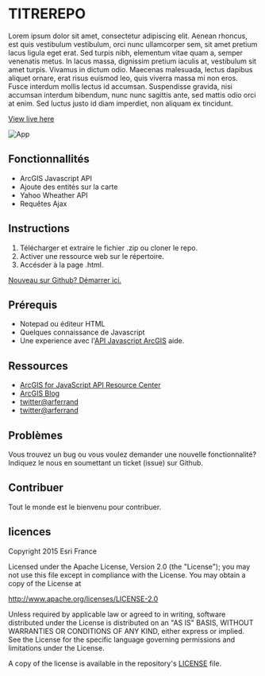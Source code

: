 # TITREREPO

Lorem ipsum dolor sit amet, consectetur adipiscing elit. Aenean rhoncus, est quis vestibulum vestibulum, orci nunc ullamcorper sem, sit amet pretium lacus ligula eget erat. Sed turpis nibh, elementum vitae quam a, semper venenatis metus. In lacus massa, dignissim pretium iaculis at, vestibulum sit amet turpis. Vivamus in dictum odio. Maecenas malesuada, lectus dapibus aliquet ornare, erat risus euismod leo, quis viverra massa mi non eros. Fusce interdum mollis lectus id accumsan. Suspendisse gravida, nisi accumsan interdum bibendum, nunc nunc sagittis ante, sed mattis odio orci at enim. Sed luctus justo id diam imperdiet, non aliquam ex tincidunt.

[View live here](http://tsamaya.github.io/TITREREPO/index.html)

![App](https://raw.github.com/tsamaya/TITREREPO/master/screenshot.png)

## Fonctionnallités
* ArcGIS Javascript  API
* Ajoute des entités sur la carte
* Yahoo Wheather API
* Requêtes Ajax

## Instructions

1. Télécharger et extraire le fichier .zip ou cloner le repo.
2. Activer une ressource web sur le répertoire.
3. Accésder à la page .html.

[Nouveau sur Github? Démarrer ici.](https://github.com/)

## Prérequis

* Notepad ou éditeur HTML
* Quelques connaissance de Javascript
* Une experience avec l'[API Javascript ArcGIS](http://www.esri.com/) aide.

## Ressources

* [ArcGIS for JavaScript API Resource Center](http://help.arcgis.com/en/webapi/javascript/arcgis/index.html)
* [ArcGIS Blog](http://blogs.esri.com/esri/arcgis/)
* [twitter@arferrand](http://twitter.com/arferrand)
* [twitter@arferrand](http://twitter.com/arferrand)

## Problèmes

Vous trouvez un bug ou vous voulez demander une nouvelle fonctionnalité? Indiquez le nous en soumettant un ticket (issue) sur Github.

## Contribuer

Tout le monde est le bienvenu pour contribuer.

## licences
Copyright 2015 Esri France

Licensed under the Apache License, Version 2.0 (the "License");
you may not use this file except in compliance with the License.
You may obtain a copy of the License at

   http://www.apache.org/licenses/LICENSE-2.0

Unless required by applicable law or agreed to in writing, software
distributed under the License is distributed on an "AS IS" BASIS,
WITHOUT WARRANTIES OR CONDITIONS OF ANY KIND, either express or implied.
See the License for the specific language governing permissions and
limitations under the License.

A copy of the license is available in the repository's [LICENSE](LICENSE) file.
